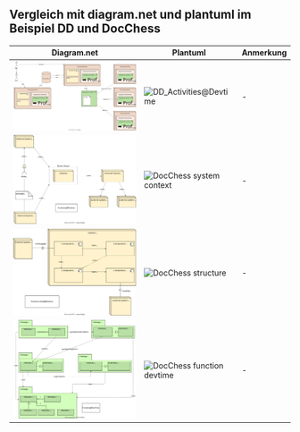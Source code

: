## Vergleich mit diagram.net und plantuml im Beispiel DD und DocChess

| Diagram.net     | Plantuml        | Anmerkung    |
| ----------- | ----------- | ------------ |
|![DD_ActivitiesAtDevTime.drawio](DD/DD_ActivitiesAtDevTime.drawio.svg)|![DD_Activities@Devtime](https://www.plantuml.com/plantuml/png/hLRlJzim4FtklyBgFY1LAW8s42kbWlxOj6cR4DqtGDCrlYHU73jod6xLnF--SvA65iewKF8XSNJlBlVUnI-vo1rOLwIAJoO_BWCd5z99p2yck70oHRQdC7JS6Mvb53ikf4K26SrOdaYTWOMKyp-Cqw6Dm7hfZmz6kvbRAgI0JK4rWH44IMHDeSNOA6Fvcp34ao0eu_VbcJgI8GJkLTNcx_40ZjUg1IRDZ4RjNjbSUBJHd1S0TAImdN827CmXNw_sDEaqm8saFIKrkcM6t5WN6tRFMFyQ5VewNq53XBRF8USsRPxOfucYCbaT4RXeGgoSNAVRRI3yQjpjTlXWC2Rj2YTrnByHPZZqgR2QsDhOAVcB2K3nxvWxFjKBQOrEIVEgpFGt1eL_RTP3LRLvsSO1dZxmRyRVkLBWGb9q_nTONsU2cJ9BdymlQr3Tq-6QEZVdv-UV9jExklzozXKiU3J13Y77llyHALS-WAPHGOKNjL5cL4Wb-0pj0ktpok1sPQha5oiJjgFCqIDbFgEcdPjlKIVwVtNY3NNelTcfZTokpLH1xcJ0HmYQh4WbEsNvsOuiRsjPxXzep1njd9r4ahQ8g7Q8l7jAvCeQKPGslPDDsXORtGwRumSshqa_MT5mH6DiT2YZFh_LFLMQ4osStuLqzVv7bxmSEIqoagnJyZWiYT3XUsZSkVDH-hnhp4mkdR7B4Xn9nnYPR4_qXjvIgvkXDuAv8XS_ypwzBo2FKPpr1mFlhU2yzBVQqHULV9glMY2ZzqtGIZJqc6-Jwi4pzOgSQZ7m46fbAoWhyfZvuBDjaLWoN3ByTnMbAWISR0K45eaOeoXXv5P8HOlJouCGn7pkNR5EI7OasFhRLcjMPwKlp69xvV3ytulalPjO2e7wJlHumfAD-zHJNRi7Te5Qq4_INm00 "DD_Activities@Devtime")|-|
|![DocChess_system_context.drawio](DocChess/drawio/DocChess_system_context.svg)|![DocChess system context](https://www.plantuml.com/plantuml/png/bTEzJiCm403WtKznQWUcCZ2sKLMrL4m8f2u8iHZxabXrpf5_H0hYjNW1NenhKagL8IqU8YMvxow-SnOXIXzJPU7MgLM98K3OXOWLA4SHcoYkBEOHeWDlYZA2DXvLD8w4cDuZ1LLQeqhqS8S5eP-2v0mmplFyHYcnZvLKM8JHfakxKQx6qJwgUz3UmzWQmcijGudwGm0lSfgHFdpK2BBi060-tsjzhF4fkjYdfPDUmyeQfDY2THFHaxI_M-faSvITMxcgJXnOj1iOWAe77vtT5TP5UAYH31MmT6uxuEkUN_llhpodH0NI0CC-8nrgWnQ73FtrXrbanarvGys3uYI-7G2r8Ro42319apct1iQlLghjx6GUiscMfO2S-8NU3V8PG7v9y9mAqG2hqq6UyLjNLOaCf_5HgAxeFtY__2dbJFKvpqSZH5WcLMePqOWQ9feTNiAEmVlMNX3EBGKIn5SUmO8L_sG_ "DocChess system context")|-|
|![DocChess_system_structure.drawio](DocChess/drawio/DocChess_system_structure.svg)|![DocChess structure](https://www.plantuml.com/plantuml/png/ZPF1JXin48RlVeeH76YbRejwX2IYX41lHSe50JqukxDUQxtZrNYi9bHvhRv0NwoJ1P9MH0KVBCl-ltyyl-op99ObTm4kOZbjC2L8mhcKp6YE0jO24e6zQmGgprYAZsHCQZtrbcq7Fmtee5ZXqt8pBYF9N5O1zO0x6uQ3zJ2NiUiZ8SdhyhKnW-_1U3okdcvt0ACHp5T9i8F916o22WxhklvSbez-Tog-MKJBLN7DKM8RmtTbfizb7w5b_qnjeNdlCJ0w3BG7IFm2c97pX7kqI2-r_FjNNLCcX_lSSUU-tlLySxvf0wR1gt1eVBOKPB81qjy9BBVm5hsEOUL25FZM8tboS1vZ-n-BNHpcgBL4O7FPG6m8WS7ghH_GEu4Vo1NI1tq925yziYqRNVaaq0RBo4PpBOh99W4uN0HRjgT1C_fOsTHWTNeo6kM4Ml6UuC5ZWpG0h8Jc-ng1t7cHW5SPWtWDyZOxezmR2sgADVA_j693TUItuZFMr0Ps2SMxuq9VqWdCF7twafEp2pHgLHo_Bq2t0oQyi8BUc3EaIZ_P7m00 "DocChess structure")|-|
|![DocChess_functions_devtime.drawio](DocChess/drawio/DocChess_functions_devtime.svg)|![DocChess function devtime](https://www.plantuml.com/plantuml/png/ZPNVRjCm5CRlynHMkQXKgMXhch6oADhADWc9YOdT8CIDsvmuHtME8yT1wg2lnGlmOZX_21rrGd8HEJhdy_dbitryNHYkJPb9Tgksxr8e2fQKj3MeYCNmpM06tbH2OfXHJAD83OjHGvtW5Jkad6kUCVRTO_R9-NR71RHVrNElo3oPlGH6IcTSre53_QvcuIJaoFIfH0Appu4fRLBb7JpF-rDl4eQFpJ2As5Vwl5PSnnF62vQVirUR5PpneAtoj-faDdlWIBFPX8NXWufBMQcj9kiqfufcQeTcqMaElLnt9Em_D5oB8QvRI7WfJPFlAERt0nvhtfC1dV1jAyFp4OoVG82aXj4VmVYK8qXTYnoWotxG4-6_jACSrRz-9WcL91hYhfu3-579lP3AVCo1aCHQgPs3E1YmjYjMR70ZKPaKTcvsVmJxZPG2Ccoz3WR8lvJ2GNhHJteFqhL7tmmeK9JQ8RdyZmJeHXk7RZMmy0Qaj2Qw3jxPiM_sJCtdKRFRfJNkgke0hsDUf11VlGt3PuGKA8gwn6LFeYX16XH0riWxdQ6n1BLkELpWMFS18G5Tg_n65VHXlIpYJTj5PskeYEsV0tcsBzavyhuvoi9QujacCIB97vEq797aJP48z4lGh0QjsvjBYMGl47f616rQRtv4JQSvIQ_zhg8BTpHeehuxUi7KV6xtS3Uwx4OhUnLS0yNs6liD "DocChess function devtime")|-|